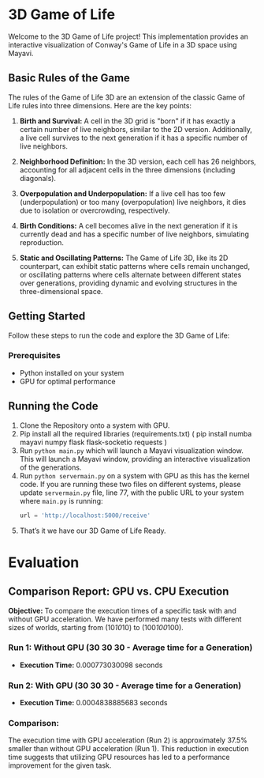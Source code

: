 # 3D Game of Life


Welcome to the 3D Game of Life project! This implementation provides an interactive visualization of Conway's Game of Life in a 3D space using Mayavi.

## Basic Rules of the Game
The rules of the Game of Life 3D are an extension of the classic Game of Life rules into three dimensions. Here are the key points:

1. **Birth and Survival:** A cell in the 3D grid is "born" if it has exactly a certain number of live neighbors, similar to the 2D version. Additionally, a live cell survives to the next generation if it has a specific number of live neighbors.

2. **Neighborhood Definition:** In the 3D version, each cell has 26 neighbors, accounting for all adjacent cells in the three dimensions (including diagonals).

3. **Overpopulation and Underpopulation:** If a live cell has too few (underpopulation) or too many (overpopulation) live neighbors, it dies due to isolation or overcrowding, respectively.

4. **Birth Conditions:** A cell becomes alive in the next generation if it is currently dead and has a specific number of live neighbors, simulating reproduction.

5. **Static and Oscillating Patterns:** The Game of Life 3D, like its 2D counterpart, can exhibit static patterns where cells remain unchanged, or oscillating patterns where cells alternate between different states over generations, providing dynamic and evolving structures in the three-dimensional space.


## Getting Started

Follow these steps to run the code and explore the 3D Game of Life:

### Prerequisites

- Python installed on your system
- GPU for optimal performance

## Running the Code
1. Clone the Repository onto a system with GPU.
2. Pip install all the required libraries (requirements.txt) ( pip install numba mayavi numpy flask flask-socketio requests )
3. Run `python main.py` which will launch a Mayavi visualization window. This will launch a Mayavi window, providing an interactive visualization of the generations.
4. Run `python servermain.py` on a system with GPU as this has the kernel code. If you are running these two files on different systems, please update `servermain.py` file, line 77, with the public URL to your system where `main.py` is running:
   ```python
   url = 'http://localhost:5000/receive'
5. That’s it we have our 3D Game of Life Ready. 


# Evaluation

## Comparison Report: GPU vs. CPU Execution

**Objective:**
To compare the execution times of a specific task with and without GPU acceleration. We have performed many tests with different sizes of worlds, starting from (10*10*10) to (100*100*100).

### Run 1: Without GPU (30 30 30 - Average time for a Generation)
- **Execution Time:** 0.000773030098 seconds 

### Run 2: With GPU (30 30 30 - Average time for a Generation)
- **Execution Time:** 0.0004838885683 seconds

### Comparison:
The execution time with GPU acceleration (Run 2) is approximately 37.5% smaller than without GPU acceleration (Run 1). This reduction in execution time suggests that utilizing GPU resources has led to a performance improvement for the given task.
